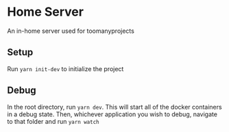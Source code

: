 # Home Server
An in-home server used for toomanyprojects

## Setup
Run `yarn init-dev` to initialize the project

## Debug
In the root directory, run `yarn dev`. This will start all of the docker containers in a debug state.  Then, whichever application you wish to debug, navigate to that folder and run `yarn watch`